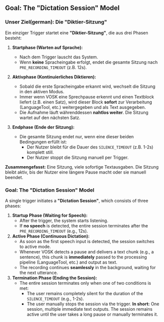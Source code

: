 ## Goal: The "Dictation Session" Model

### Unser Ziel(german): Die "Diktier-Sitzung"

Ein einziger Trigger startet eine **"Diktier-Sitzung"**, die aus drei Phasen besteht:

1.  **Startphase (Warten auf Sprache):**
    *   Nach dem Trigger lauscht das System.
    *   Wenn **keine** Spracheingabe erfolgt, endet die gesamte Sitzung nach `PRE_RECORDING_TIMEOUT` (z.B. 12s).

2.  **Aktivphase (Kontinuierliches Diktieren):**
    *   Sobald die erste Spracheingabe erkannt wird, wechselt die Sitzung in den aktiven Modus.
    *   Immer wenn VOSK eine Sprechpause erkennt und einen Textblock liefert (z.B. einen Satz), wird dieser Block **sofort** zur Verarbeitung (LanguageTool, etc.) weitergegeben und als Text ausgegeben.
    *   Die Aufnahme läuft währenddessen **nahtlos weiter**. Die Sitzung wartet auf den nächsten Satz.

3.  **Endphase (Ende der Sitzung):**
    *   Die gesamte Sitzung endet nur, wenn eine dieser beiden Bedingungen erfüllt ist:
        *   Der Nutzer bleibt für die Dauer des `SILENCE_TIMEOUT` (z.B. 1-2s) komplett still.
        *   Der Nutzer stoppt die Sitzung manuell per Trigger.

**Zusammengefasst:** Eine Sitzung, viele sofortige Textausgaben. Die Sitzung bleibt aktiv, bis der Nutzer eine längere Pause macht oder sie manuell beendet.


### **Goal: The "Dictation Session" Model**

A single trigger initiates a **"Dictation Session"**, which consists of three phases:
1.  **Startup Phase (Waiting for Speech):**
    *   After the trigger, the system starts listening.
    *   If **no speech** is detected, the entire session terminates after the `PRE_RECORDING_TIMEOUT` (e.g., 12s).
2.  **Active Phase (Continuous Dictation):**
    *   As soon as the first speech input is detected, the session switches to active mode.
    *   Whenever VOSK detects a pause and delivers a text chunk (e.g., a sentence), this chunk is **immediately** passed to the processing pipeline (LanguageTool, etc.) and output as text.
    *   The recording continues **seamlessly** in the background, waiting for the next utterance.
3.  **Termination Phase (Ending the Session):**
    *   The entire session terminates only when one of two conditions is met:
        *   The user remains completely silent for the duration of the `SILENCE_TIMEOUT` (e.g., 1-2s).
        *   The user manually stops the session via the trigger.
**In short:** One session, multiple immediate text outputs. The session remains active until the user takes a long pause or manually terminates it.
